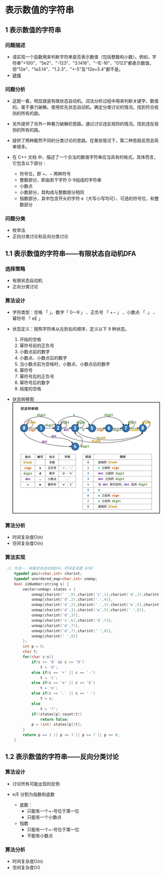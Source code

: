 # 表示数值的字符串

## 1 表示数值的字符串

### 问题描述

* 请实现一个函数用来判断字符串是否表示数值（包括整数和小数）。例如，字符串"+100"、"5e2"、"-123"、"3.1416"、"-1E-16"、"0123"都表示数值，但"12e"、"1a3.14"、"1.2.3"、"+-5"及"12e+5.4"都不是。
* [链接](https://leetcode-cn.com/problems/biao-shi-shu-zhi-de-zi-fu-chuan-lcof)


### 问题分析

* 这题一看，明显就是有限状态自动机。词法分析过程中用来判断关键字、数值的。属于暴力破解。使用优先状态自动机。确定分类讨论的情况。找到符合规则的所有的路。
* 另外提供了另外一种暴力破解的思路。通过讨论违反规则的情况。找到违反规则的所有的路。

* 提供了两种截然不同的分类讨论的思路。在某些情况下，第二种思路反而会简单很多。

* 在 C++ 文档 中，描述了一个合法的数值字符串应当具有的格式。具体而言，它包含以下部分：
  * 符号位，即 +、− 两种符号
  * 整数部分，即由若干字符 0-9组成的字符串
  * 小数点
  * 小数部分，其构成与整数部分相同
  * 指数部分，其中包含开头的字符 e（大写小写均可）、可选的符号位，和整数部分

### 问题分类

* 枚举法
* 正向分类讨论和反向分类讨论

## 1.1 表示数值的字符串——有限状态自动机DFA

### 选择策略

* 有限状态自动机
* 正向分类讨论

### 算法设计

* 字符类型：空格 「 」、数字「 0—9 」 、正负号 「 +− 」 、小数点 「 .」 、幂符号 「 eE 」 
* 状态定义：按照字符串从左到右的顺序，定义以下 9 种状态。
  1. 开始的空格
  2. 幂符号前的正负号
  3. 小数点前的数字
  4. 小数点、小数点后的数字
  5. 当小数点前为空格时，小数点、小数点后的数字
  6. 幂符号
  7. 幂符号后的正负号
  8. 幂符号后的数字
  9. 结尾的空格

* 状态转移图
![](image/2021-03-18-21-06-06.png)


### 算法分析

* 时间复杂度O(n)
* 空间复杂度O(n)

### 算法实现

```C++
 // 方法一：有限状态自动机DFA，时间复杂度 O(N)
    typedef pair<char,int> charint;
    typedef unordered_map<char,int> unmap;
    bool isNumber(string s) {
        vector<unmap> states = {
            unmap{charint(' ',0),charint('s',1),charint('d',2),charint('.',4)},
            unmap{charint('d',2),charint('.',4)},
            unmap{charint('d',2),charint('.',3),charint('e',5),charint(' ',8)},
            unmap{charint('d',3),charint('e',5),charint(' ',8)},
            unmap{charint('d',3)},
            unmap{charint('s',6),charint('d',7)},
            unmap{charint('d',7)},
            unmap{charint('d',7),charint(' ',8)},
            unmap{charint(' ',8)}
        };
        int p = 0;
        char t;
        for(char c:s){
            if(c >= '0' && c <= '9')
                t = 'd';
            else if(c == '+' || c == '-')
                t = 's';
            else if(c == 'e' || c == 'E')
                t = 'e';
            else if(c == '.' || c == ' ')
                t = c;
            else
                t = '?';
            if(!states[p].count(t))
                return false;
            p = (int) states[p][t];
        }
        return p == 2 || p == 3 || p == 7 || p == 8;
    }
```
## 1.2 表示数值的字符串——反向分类讨论

### 算法设计

* 讨论所有可能出现的反例

* e/E 分割为指数和底数
  * 底数：
    * 只能有一个+-号位于第一位
    * 只能有一个小数点
  * 指数
    * 只能有一个+-号位于第一位
    * 不能有小数点

### 算法分析

* 时间复杂度O(n)
* 空间复杂度O()
































